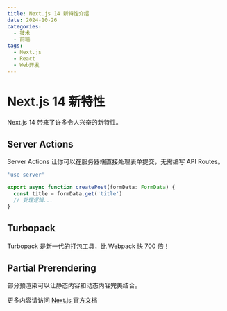 ```yaml
---
title: Next.js 14 新特性介绍
date: 2024-10-26
categories:
  - 技术
  - 前端
tags:
  - Next.js
  - React
  - Web开发
---
```


# Next.js 14 新特性

Next.js 14 带来了许多令人兴奋的新特性。

## Server Actions

Server Actions 让你可以在服务器端直接处理表单提交，无需编写 API Routes。

```typescript
'use server'

export async function createPost(formData: FormData) {
  const title = formData.get('title')
  // 处理逻辑...
}
```

## Turbopack

Turbopack 是新一代的打包工具，比 Webpack 快 700 倍！

## Partial Prerendering

部分预渲染可以让静态内容和动态内容完美结合。

更多内容请访问 [Next.js 官方文档](https://nextjs.org)